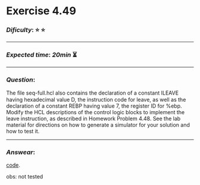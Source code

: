 Exercise 4.49
==============

### ***Dificulty***: :star: :star:

---

### ***Expected time***: ***20min*** :hourglass_flowing_sand:

---

### ***Question***:
The ﬁle seq-full.hcl also contains the declaration of a constant ILEAVE having hexadecimal value D, the instruction code for leave, as well as the declaration of a constant REBP having value 7, the register ID for %ebp. Modify the HCL descriptions of the control logic blocks to implement the leave instruction, as described in Homework Problem 4.48. See the lab material for directions on how to generate a simulator for your solution and how to test it.

---  

### ***Answear***:  
[code](./seq-full.hcl). 

obs: not tested